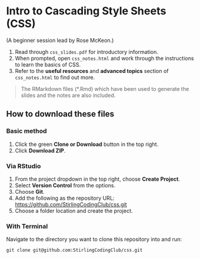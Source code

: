 # Intro to Cascading Style Sheets (CSS)
(A beginner session lead by Rose McKeon.)

1. Read through `css_slides.pdf` for introductory information. 
2. When prompted, open `css_notes.html` and work through the instructions to learn the basics of CSS. 
3. Refer to the **useful resources** and **advanced topics** section of `css_notes.html` to find out more.

> The RMarkdown files (*.Rmd) which have been used to generate the slides and the notes are also included. 

## How to download these files

### Basic method

1. Click the green **Clone or Download** button in the top right. 
1. Click **Download ZIP**.

### Via RStudio

1. From the project dropdown in the top right, choose **Create Project**.
1. Select **Version Control** from the options.
1. Choose **Git**.
1. Add the following as the repository URL: https://github.com/StirlingCodingClub/css.git
1. Choose a folder location and create the project.

### With Terminal

Navigate to the directory you want to clone this repository into and run:

```
git clone git@github.com:StirlingCodingClub/css.git
```
